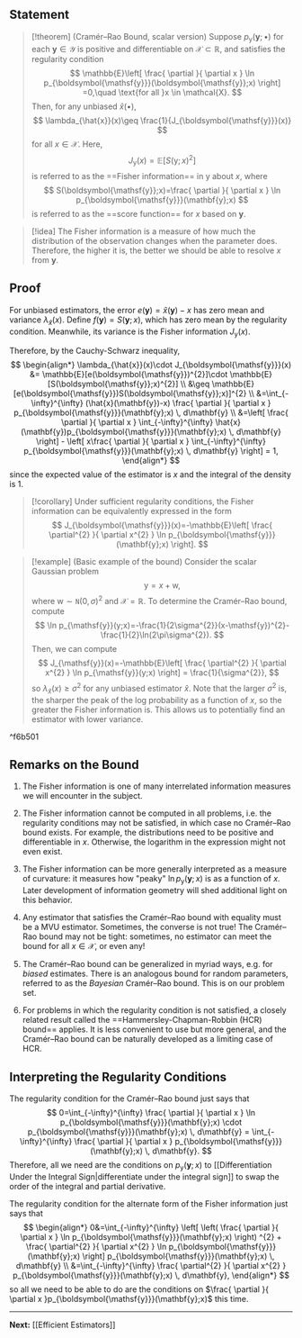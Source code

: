 ## Statement

> [!theorem] (Cramér–Rao Bound, scalar version)
> Suppose $p_{\boldsymbol{\mathsf{y}}}(\mathbf{y};\bullet)$ for each $\mathbf{y}\in \mathcal{Y}$ is positive and differentiable on $\mathcal{X}\subset \mathbb{R}$, and satisfies the regularity condition
> $$
> \mathbb{E}\left[ \frac{ \partial  }{ \partial x } \ln p_{\boldsymbol{\mathsf{y}}}(\boldsymbol{\mathsf{y}};x) \right] =0,\quad \text{for all }x \in \mathcal{X}.
> $$
> Then, for any unbiased $\hat{x}(\bullet)$,
> $$
> \lambda_{\hat{x}}(x)\geq \frac{1}{J_{\boldsymbol{\mathsf{y}}}(x)}
> $$
> for all $x \in \mathcal{X}$. Here,
> $$
> J_{\boldsymbol{\mathsf{y}}}(x)=\mathbb{E}\left[ S(\boldsymbol{\mathsf{y}};x)^{2} \right]
> $$
> is referred to as the ==Fisher information== in $\boldsymbol{\mathsf{y}}$ about $x$, where
> $$
> S(\boldsymbol{\mathsf{y}};x)=\frac{ \partial  }{ \partial x } \ln p_{\boldsymbol{\mathsf{y}}}(\mathbf{y};x)
> $$
> is referred to as the ==score function== for $x$ based on $\mathbf{y}$.

> [!idea]
> The Fisher information is a measure of how much the distribution of the observation changes when the parameter does. Therefore, the higher it is, the better we should be able to resolve $x$ from $\mathbf{y}$.

## Proof

For unbiased estimators, the error $e(\mathbf{y})=\hat{x}(\mathbf{y})-x$ has zero mean and variance $\lambda_{\hat{x}}(x)$. Define $f(\mathbf{y})=S(\mathbf{y};x)$, which has zero mean by the regularity condition. Meanwhile, its variance is the Fisher information $J_{\boldsymbol{\mathsf{y}}}(x)$. 

Therefore, by the Cauchy-Schwarz inequality,
$$
\begin{align*}
\lambda_{\hat{x}}(x)\cdot J_{\boldsymbol{\mathsf{y}}}(x)
&= \mathbb{E}[e(\boldsymbol{\mathsf{y}})^{2}]\cdot \mathbb{E}[S(\boldsymbol{\mathsf{y}};x)^{2}] \\
&\geq \mathbb{E}[e(\boldsymbol{\mathsf{y}})S(\boldsymbol{\mathsf{y}};x)]^{2} \\
&=\int_{-\infty}^{\infty} (\hat{x}(\mathbf{y})-x) \frac{ \partial  }{ \partial x } p_{\boldsymbol{\mathsf{y}}}(\mathbf{y};x) \, d\mathbf{y} \\
&=\left[ \frac{ \partial  }{ \partial x } \int_{-\infty}^{\infty} \hat{x}(\mathbf{y})p_{\boldsymbol{\mathsf{y}}}(\mathbf{y};x) \, d\mathbf{y}  \right] - \left[ x\frac{ \partial  }{ \partial x } \int_{-\infty}^{\infty} p_{\boldsymbol{\mathsf{y}}}(\mathbf{y};x) \, d\mathbf{y}  \right] = 1, 
\end{align*}
$$
since the expected value of the estimator is $x$ and the integral of the density is $1$.

> [!corollary]
> Under sufficient regularity conditions, the Fisher information can be equivalently expressed in the form
> $$
> J_{\boldsymbol{\mathsf{y}}}(x)=-\mathbb{E}\left[ \frac{ \partial^{2} }{ \partial x^{2} } \ln p_{\boldsymbol{\mathsf{y}}}(\mathbf{y};x) \right].
> $$

> [!example] (Basic example of the bound)
> Consider the scalar Gaussian problem
> $$
> \mathsf{y}=x+\mathsf{w},
> $$
> where $\mathsf{w}\sim \mathtt{N}(0,\sigma)^{2}$ and $\mathcal{X}=\mathbb{R}$. To determine the Cramér–Rao bound, compute
> $$
> \ln p_{\mathsf{y}}(y;x)=-\frac{1}{2\sigma^{2}}(x-\mathsf{y})^{2}-\frac{1}{2}\ln(2\pi\sigma^{2}).
> $$
> Then, we can compute
> $$
> J_{\mathsf{y}}(x)=-\mathbb{E}\left[ \frac{ \partial^{2} }{ \partial x^{2} } \ln p_{\mathsf{y}}(y;x) \right] = \frac{1}{\sigma^{2}},
> $$
> so $\lambda_{\hat{x}}(x)\geq\sigma^{2}$ for any unbiased estimator $\hat{x}$. Note that the larger $\sigma^{2}$ is, the sharper the peak of the log probability as a function of $x$, so the greater the Fisher information is. This allows us to potentially find an estimator with lower variance.

^f6b501

## Remarks on the Bound

1. The Fisher information is one of many interrelated information measures we will encounter in the subject.

2. The Fisher information cannot be computed in all problems, i.e. the regularity conditions may not be satisfied, in which case no Cramér–Rao bound exists. For example, the distributions need to be positive and differentiable in $x$. Otherwise, the logarithm in the expression might not even exist.

3. The Fisher information can be more generally interpreted as a measure of curvature: it measures how "peaky" $\ln p_{\boldsymbol{\mathsf{y}}}(\mathbf{y};x)$ is as a function of $x$. Later development of information geometry will shed additional light on this behavior.

4. Any estimator that satisfies the Cramér–Rao bound with equality must be a MVU estimator. Sometimes, the converse is not true! The Cramér–Rao bound may not be tight: sometimes, no estimator can meet the bound for all $x \in \mathcal{X}$, or even any!

5. The Cramér–Rao bound can be generalized in myriad ways, e.g. for *biased* estimates. There is an analogous bound for random parameters, referred to as the *Bayesian* Cramér–Rao bound. This is on our problem set.

6. For problems in which the regularity condition is not satisfied, a closely related result called the ==Hammersley-Chapman-Robbin (HCR) bound== applies. It is less convenient to use but more general, and the Cramér–Rao bound can be naturally developed as a limiting case of HCR.

## Interpreting the Regularity Conditions

The regularity condition for the Cramér–Rao bound just says that
$$
0=\int_{-\infty}^{\infty} \frac{ \partial  }{ \partial x } \ln p_{\boldsymbol{\mathsf{y}}}(\mathbf{y};x) \cdot p_{\boldsymbol{\mathsf{y}}}(\mathbf{y};x) \, d\mathbf{y} = \int_{-\infty}^{\infty} \frac{ \partial  }{ \partial x } p_{\boldsymbol{\mathsf{y}}}(\mathbf{y};x) \, d\mathbf{y}.  
$$
Therefore, all we need are the conditions on $p_{\boldsymbol{\mathsf{y}}}(\mathbf{y};x)$ to [[Differentiation Under the Integral Sign|differentiate under the integral sign]] to swap the order of the integral and partial derivative. 

The regularity condition for the alternate form of the Fisher information just says that
$$
\begin{align*}
0&=\int_{-\infty}^{\infty} \left[ \left( \frac{ \partial  }{ \partial x } \ln p_{\boldsymbol{\mathsf{y}}}(\mathbf{y};x) \right) ^{2} + \frac{ \partial^{2} }{ \partial x^{2} } \ln p_{\boldsymbol{\mathsf{y}}}(\mathbf{y};x) \right] p_{\boldsymbol{\mathsf{y}}}(\mathbf{y};x) \, d\mathbf{y} \\
&=\int_{-\infty}^{\infty} \frac{ \partial^{2} }{ \partial x^{2} } p_{\boldsymbol{\mathsf{y}}}(\mathbf{y};x) \, d\mathbf{y}, 
\end{align*}
$$
so all we need to be able to do are the conditions on $\frac{ \partial }{ \partial x }p_{\boldsymbol{\mathsf{y}}}(\mathbf{y};x)$ this time.

---

**Next:** [[Efficient Estimators]]